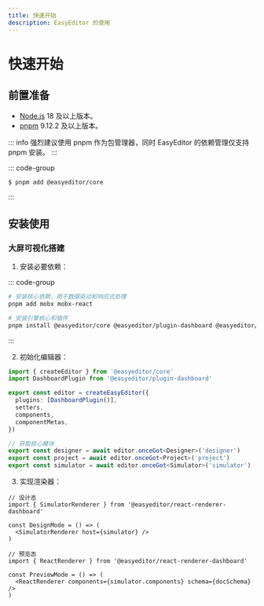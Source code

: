 ```yaml
---
title: 快速开始
description: EasyEditor 的使用
---
```


# 快速开始

## 前置准备

- [Node.js](https://nodejs.org/) 18 及以上版本。
- [pnpm](https://pnpm.io/) 9.12.2 及以上版本。

::: info
强烈建议使用 pnpm 作为包管理器，同时 EasyEditor 的依赖管理仅支持 pnpm 安装。
:::

::: code-group

```sh [pnpm]
$ pnpm add @easyeditor/core
```

:::

## 安装使用

### 大屏可视化搭建

1. 安装必要依赖：

::: code-group

```sh [pnpm]
# 安装核心依赖，用于数据驱动和响应式处理
pnpm add mobx mobx-react

# 安装引擎核心和插件
pnpm install @easyeditor/core @easyeditor/plugin-dashboard @easyeditor/react-renderer-dashboard
```

:::

2. 初始化编辑器：

```typescript
import { createEditor } from '@easyeditor/core'
import DashboardPlugin from '@easyeditor/plugin-dashboard'

export const editor = createEasyEditor({
  plugins: [DashboardPlugin()],
  setters,
  components,
  componentMetas,
})

// 获取核心模块
export const designer = await editor.onceGot<Designer>('designer')
export const project = await editor.onceGot<Project>('project')
export const simulator = await editor.onceGot<Simulator>('simulator')
```

3. 实现渲染器：

```tsx
// 设计态
import { SimulatorRenderer } from '@easyeditor/react-renderer-dashboard'

const DesignMode = () => (
  <SimulatorRenderer host={simulator} />
)

// 预览态
import { ReactRenderer } from '@easyeditor/react-renderer-dashboard'

const PreviewMode = () => (
  <ReactRenderer components={simulator.components} schema={docSchema} />
)
```
